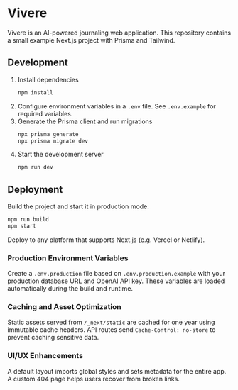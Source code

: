 # Vivere

Vivere is an AI-powered journaling web application. This repository contains a small example Next.js project with Prisma and Tailwind.

## Development

1. Install dependencies
   ```bash
   npm install
   ```
2. Configure environment variables in a `.env` file. See `.env.example` for required variables.
3. Generate the Prisma client and run migrations
   ```bash
   npx prisma generate
   npx prisma migrate dev
   ```
4. Start the development server
   ```bash
   npm run dev
   ```

## Deployment

Build the project and start it in production mode:

```bash
npm run build
npm start
```

Deploy to any platform that supports Next.js (e.g. Vercel or Netlify).

### Production Environment Variables

Create a `.env.production` file based on `.env.production.example` with your
production database URL and OpenAI API key. These variables are loaded
automatically during the build and runtime.

### Caching and Asset Optimization

Static assets served from `/_next/static` are cached for one year using
immutable cache headers. API routes send `Cache-Control: no-store` to prevent
caching sensitive data.

### UI/UX Enhancements

A default layout imports global styles and sets metadata for the entire app. A custom 404 page helps users recover from broken links.

